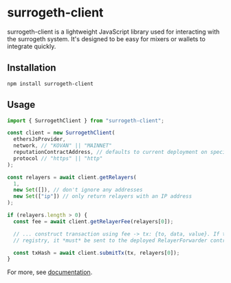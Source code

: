 # surrogeth-client

surrogeth-client is a lightweight JavaScript library used for interacting with the surrogeth system. It's designed to be easy for mixers or wallets to integrate quickly.

## Installation

```
npm install surrogeth-client
```

## Usage

```javascript
import { SurrogethClient } from "surrogeth-client";

const client = new SurrogethClient(
  ethersJsProvider,
  network, // "KOVAN" || "MAINNET"
  reputationContractAddress, // defaults to current deployment on specified network
  protocol // "https" || "http"
);

const relayers = await client.getRelayers(
  1,
  new Set([]), // don't ignore any addresses
  new Set(["ip"]) // only return relayers with an IP address
);

if (relayers.length > 0) {
  const fee = await client.getRelayerFee(relayers[0]);

  // ... construct transaction using fee -> tx: {to, data, value}. If this tx is to be used in the burn
  // registry, it *must* be sent to the deployed RelayerForwarder contract

  const txHash = await client.submitTx(tx, relayers[0]);
}
```

For more, see [documentation](https://lsankar4033.github.io/surrogeth/SurrogethClient.html).
